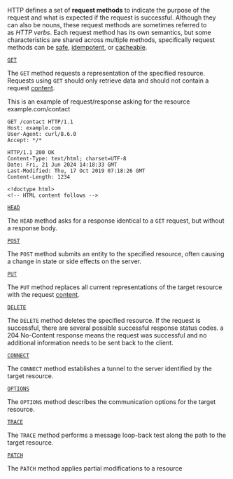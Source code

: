 HTTP defines a set of **request methods** to indicate the purpose of the request and what is expected if the request is successful. Although they can also be nouns, these request methods are sometimes referred to as _HTTP verbs_. Each request method has its own semantics, but some characteristics are shared across multiple methods, specifically request methods can be [safe](https://developer.mozilla.org/en-US/docs/Glossary/Safe/HTTP), [idempotent](https://developer.mozilla.org/en-US/docs/Glossary/Idempotent), or [cacheable](https://developer.mozilla.org/en-US/docs/Glossary/Cacheable).

[`GET`](https://developer.mozilla.org/en-US/docs/Web/HTTP/Reference/Methods/GET)

The `GET` method requests a representation of the specified resource. Requests using `GET` should only retrieve data and should not contain a request [content](https://developer.mozilla.org/en-US/docs/Glossary/HTTP_Content).

This is an example of request/response asking for the resource example.com/contact 
```HTTP
GET /contact HTTP/1.1
Host: example.com
User-Agent: curl/8.6.0
Accept: */*

HTTP/1.1 200 OK
Content-Type: text/html; charset=UTF-8
Date: Fri, 21 Jun 2024 14:18:33 GMT
Last-Modified: Thu, 17 Oct 2019 07:18:26 GMT
Content-Length: 1234

<!doctype html>
<!-- HTML content follows -->

```

[`HEAD`](https://developer.mozilla.org/en-US/docs/Web/HTTP/Reference/Methods/HEAD)

The `HEAD` method asks for a response identical to a `GET` request, but without a response body.

[`POST`](https://developer.mozilla.org/en-US/docs/Web/HTTP/Reference/Methods/POST)

The `POST` method submits an entity to the specified resource, often causing a change in state or side effects on the server.

[`PUT`](https://developer.mozilla.org/en-US/docs/Web/HTTP/Reference/Methods/PUT)

The `PUT` method replaces all current representations of the target resource with the request [content](https://developer.mozilla.org/en-US/docs/Glossary/HTTP_Content).

[`DELETE`](https://developer.mozilla.org/en-US/docs/Web/HTTP/Reference/Methods/DELETE)

The `DELETE` method deletes the specified resource. If the request is successful, there are several possible successful response status codes. a 204 No-Content response means the request was successful and no additional information needs to be sent back to the client. 

[`CONNECT`](https://developer.mozilla.org/en-US/docs/Web/HTTP/Reference/Methods/CONNECT)

The `CONNECT` method establishes a tunnel to the server identified by the target resource.

[`OPTIONS`](https://developer.mozilla.org/en-US/docs/Web/HTTP/Reference/Methods/OPTIONS)

The `OPTIONS` method describes the communication options for the target resource.

[`TRACE`](https://developer.mozilla.org/en-US/docs/Web/HTTP/Reference/Methods/TRACE)

The `TRACE` method performs a message loop-back test along the path to the target resource.

[`PATCH`](https://developer.mozilla.org/en-US/docs/Web/HTTP/Reference/Methods/PATCH)

The `PATCH` method applies partial modifications to a resource